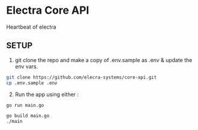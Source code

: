 # Electra Core API

Heartbeat of electra

## SETUP

1. git clone the repo and make a copy of .env.sample as .env & update the env vars.

```bash
git clone https://github.com/elecra-systems/core-api.git
cp .env.sample .env
```

2. Run the app using either :

```bash
go run main.go
```

```bash
go build main.go
./main
```

